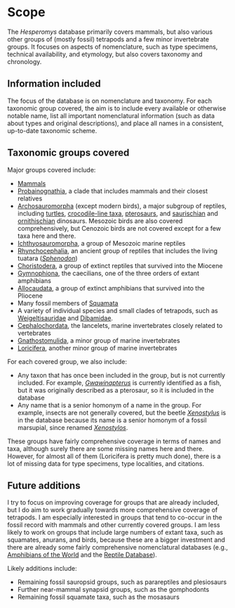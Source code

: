 # Scope

The _Hesperomys_ database primarily covers mammals, but also various other groups of
(mostly fossil) tetrapods and a few minor invertebrate groups. It focuses on aspects of
nomenclature, such as type specimens, technical availability, and etymology, but also
covers taxonomy and chronology.

## Information included

The focus of the database is on nomenclature and taxonomy. For each taxonomic group
covered, the aim is to include every available or otherwise notable name, list all
important nomenclatural information (such as data about types and original
descriptions), and place all names in a consistent, up-to-date taxonomic scheme.

## Taxonomic groups covered

Major groups covered include:

- [Mammals](/t/Mammalia)
- [Probainognathia](/t/Probainognathia), a clade that includes mammals and their closest
  relatives
- [Archosauromorpha](/t/Archosauromorpha) (except modern birds), a major subgroup of
  reptiles, including [turtles](/t/Testudinata), [crocodile-line taxa](/t/Pseudosuchia),
  [pterosaurs](/t/Pterosauria), and [saurischian](/t/Saurischia) and
  [ornithischian](/t/Ornithischia) dinosaurs. Mesozoic birds are also covered
  comprehensively, but Cenozoic birds are not covered except for a few taxa here and
  there.
- [Ichthyosauromorpha](/t/Ichthyosauromorpha), a group of Mesozoic marine reptiles
- [Rhynchocephalia](/t/Rhynchocephalia), an ancient group of reptiles that includes the
  living tuatara ([_Sphenodon_](/t/Sphenodon))
- [Choristodera](/t/Choristodera), a group of extinct reptiles that survived into the
  Miocene
- [Gymnophiona](/t/Gymnophiona), the caecilians, one of the three orders of extant
  amphibians
- [Allocaudata](/t/Allocaudata), a group of extinct amphibians that survived into the
  Pliocene
- Many fossil members of [Squamata](/t/Squamata)
- A variety of individual species and small clades of tetrapods, such as
  [Weigeltisauridae](/t/Weigeltisauridae) and [Dibamidae](/t/Dibamidae).
- [Cephalochordata](/t/Cephalochordata), the lancelets, marine invertebrates closely
  related to vertebrates
- [Gnathostomulida](/t/Gnathostomulida), a minor group of marine invertebrates
- [Loricifera](/t/Loricifera), another minor group of marine invertebrates

For each covered group, we also include:

- Any taxon that has once been included in the group, but is not currently included. For
  example, [_Gwawinapterus_](/t/Gwawinapterus) is currently identified as a fish, but it
  was originally described as a pterosaur, so it is included in the database
- Any name that is a senior homonym of a name in the group. For example, insects are not
  generally covered, but the beetle [_Xenostylus_](/t/Xenostylus) is in the database
  because its name is a senior homonym of a fossil marsupial, since renamed
  [_Xenostylos_](/t/Xenostylos).

These groups have fairly comprehensive coverage in terms of names and taxa, although
surely there are some missing names here and there. However, for almost all of them
(Loricifera is pretty much done), there is a lot of missing data for type specimens,
type localities, and citations.

## Future additions

I try to focus on improving coverage for groups that are already included, but I do aim
to work gradually towards more comprehensive coverage of tetrapods. I am especially
interested in groups that tend to co-occur in the fossil record with mammals and other
currently covered groups. I am less likely to work on groups that include large numbers
of extant taxa, such as squamates, anurans, and birds, because these are a bigger
investment and there are already some fairly comprehensive nomenclatural databases
(e.g., [Amphibians of the World](https://amphibiansoftheworld.amnh.org/) and the
[Reptile Database](http://www.reptile-database.org/)).

Likely additions include:

- Remaining fossil sauropsid groups, such as parareptiles and plesiosaurs
- Further near-mammal synapsid groups, such as the gomphodonts
- Remaining fossil squamate taxa, such as the mosasaurs
